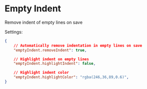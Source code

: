# Empty Indent

Remove indent of empty lines on save


Settings:

```json
{
	// Automatically remove indentation in empty lines on save
	"emptyIndent.removeIndent": true,

	// Highlight indent on empty lines
	"emptyIndent.highlightIndent": false,

	// Highlight indent color
	"emptyIndent.highlightColor": "rgba(246,36,89,0.6)",
}
```
